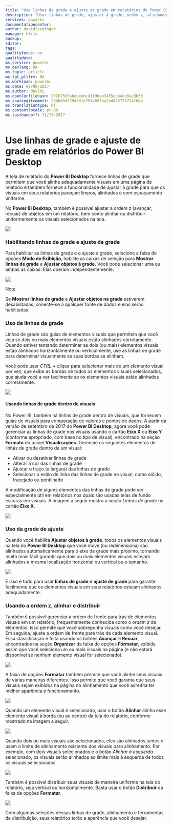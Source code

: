 ```yaml
---
title: "Use linhas de grade e ajuste de grade em relatórios do Power BI Desktop"
description: "Usar linhas de grade, ajustar à grade, ordem z, alinhamento e distribuição em relatórios do Power BI Desktop"
services: powerbi
documentationcenter: 
author: davidiseminger
manager: kfile
backup: 
editor: 
tags: 
qualityfocus: no
qualitydate: 
ms.service: powerbi
ms.devlang: NA
ms.topic: article
ms.tgt_pltfrm: NA
ms.workload: powerbi
ms.date: 09/06/2017
ms.author: davidi
ms.openlocfilehash: 232b75b5abdbeebcd1f9bab3455edb4ce0ae3b30
ms.sourcegitcommit: 284b09d579d601e754a05fba2a4025723724f8eb
ms.translationtype: HT
ms.contentlocale: pt-BR
ms.lasthandoff: 11/15/2017
---
```

# <a name="use-gridlines-and-snap-to-grid-in-power-bi-desktop-reports"></a>Use linhas de grade e ajuste de grade em relatórios do Power BI Desktop
A tela de relatório do **Power BI Desktop** fornece linhas de grade que permitem que você alinhe adequadamente visuais em uma página de relatório e também fornece a funcionalidade de ajustar à grade para que os visuais em seus relatórios pareçam limpos, alinhados e com espaçamento uniforme.

No **Power BI Desktop**, também é possível ajustar a ordem z (avançar, recuar) de objetos em um relatório, bem como alinhar ou distribuir uniformemente os visuais selecionados na tela.

![](media/desktop-gridlines-snap-to-grid/snap-to-grid_0.png)

### <a name="enabling-gridlines-and-snap-to-grid"></a>Habilitando linhas de grade e ajuste de grade
Para habilitar as linhas de grade e o ajuste à grade, selecione a faixa de opções **Modo de Exibição**, habilite as caixas de seleção para **Mostrar linhas de grade** e **Ajustar objetos à grade.** Você pode selecionar uma ou ambas as caixas. Elas operam independentemente.

![](media/desktop-gridlines-snap-to-grid/snap-to-grid_1.png)

> [!NOTE]
> Se **Mostrar linhas de grade** e **Ajustar objetos na grade** estiverem desabilitadas, conecte-se a qualquer fonte de dados e elas serão habilitadas.
> 
> 

### <a name="using-gridlines"></a>Uso de linhas de grade
Linhas de grade são guias de elementos visuais que permitem que você veja se dois ou mais elementos visuais estão alinhados corretamente. Quando estiver tentando determinar se dois (ou mais) elementos visuais estão alinhados horizontalmente ou verticalmente, use as linhas de grade para determinar visualmente se suas bordas se alinham.

Você pode usar *CTRL + clique* para selecionar mais de um elemento visual por vez, que exibe as bordas de todos os elementos visuais selecionados, que ajuda você a ver facilmente se os elementos visuais estão alinhados corretamente.

![](media/desktop-gridlines-snap-to-grid/snap-to-grid_2.png)

#### <a name="using-gridlines-inside-visuals"></a>Usando linhas de grade dentro de visuais
No Power BI, também há linhas de grade dentro de visuais, que fornecem guias de visuais para comparação de valores e pontos de dados. A partir da versão de setembro de 2017 do **Power BI Desktop**, agora você pode gerenciar as linhas de grade nos visuais usando o cartão **Eixo X** ou **Eixo Y** (conforme apropriado, com base no tipo de visual), encontrado na seção **Formato** do painel **Visualizações**. Gerencie os seguintes elementos de linhas de grade dentro de um visual:

* Ativar ou desativar linhas de grade
* Alterar a cor das linhas de grade
* Ajustar o traço (a largura) das linhas de grade
* Selecionar o estilo de linha das linhas de grade no visual, como sólido, tracejado ou pontilhado

A modificação de alguns elementos das linhas de grade pode ser especialmente útil em relatórios nos quais são usadas telas de fundo escuras em visuais. A imagem a seguir mostra a seção *Linhas de grade* no cartão **Eixo X**.

![](media/desktop-gridlines-snap-to-grid/snap-to-grid_9.png)

### <a name="using-snap-to-grid"></a>Uso da grade de ajuste
Quando você habilita **Ajustar objetos à grade**, todos os elementos visuais na tela do **Power BI Desktop** que você move (ou redimensiona) são alinhados automaticamente para o eixo de grade mais próximo, tornando muito mais fácil garantir que dois ou mais elementos visuais estejam alinhados à mesma localização horizontal ou vertical ou o tamanho.

![](media/desktop-gridlines-snap-to-grid/snap-to-grid_3.png)

E isso é tudo para usar **linhas de grade** e **ajuste de grade** para garantir facilmente que os elementos visuais em seus relatórios estejam alinhados adequadamente.

### <a name="using-z-order-align-and-distribute"></a>Usando a ordem z, alinhar e distribuir
Também é possível gerenciar a ordem de frente para trás de elementos visuais em um relatório, frequentemente conhecida como o *ordem z* de elementos. Isso permite que você sobreponha visuais como você desejar. Em seguida, ajuste a ordem de frente para trás de cada elemento visual. Essa classificação é feita usando os botões **Avançar** e **Recuar**, encontrados na seção **Organizar** da faixa de opções **Formatar**, exibida assim que você seleciona um ou mais visuais na página (e não estará disponível se nenhum elemento visual for selecionado).

![](media/desktop-gridlines-snap-to-grid/snap-to-grid_4.png)

A faixa de opções **Formatar** também permite que você alinhe seus visuais de várias maneiras diferentes. Isso permite que você garanta que seus visuais sejam exibidos na página no alinhamento que você acredita ter melhor aparência e funcionamento.

![](media/desktop-gridlines-snap-to-grid/snap-to-grid_5.png)

Quando um elemento visual é selecionado, usar o botão **Alinhar** alinha esse elemento visual à borda (ou ao centro) da tela do relatório, conforme mostrado na imagem a seguir.

![](media/desktop-gridlines-snap-to-grid/snap-to-grid_6.png)

Quando dois ou mais visuais são selecionados, eles são alinhados juntos e usam o limite de alinhamento existente dos visuais para alinhamento. Por exemplo, com dois visuais selecionados e o botão *Alinhar à esquerda* selecionado, os visuais serão alinhados ao limite mais à esquerda de todos os visuais selecionados.

![](media/desktop-gridlines-snap-to-grid/snap-to-grid_7.png)

Também é possível distribuir seus visuais de maneira uniforme na tela do relatório, seja vertical ou horizontalmente. Basta usar o botão **Distribuir** da faixa de opções **Formatar**.

![](media/desktop-gridlines-snap-to-grid/snap-to-grid_8.png)

Com algumas seleções dessas linhas de grade, alinhamento e ferramentas de distribuição, seus relatórios terão a aparência que você desejar.

